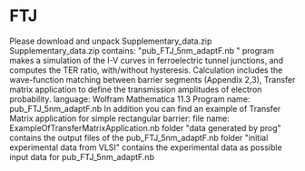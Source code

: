 # FTJ
Please download and unpack Supplementary_data.zip  Supplementary_data.zip contains: "pub_FTJ_5nm_adaptF.nb " program makes a simulation of the I-V curves in ferroelectric tunnel junctions, and computes the TER ratio, with/without hysteresis. Calculation includes the wave-function matching between barrier segments (Appendix 2,3), Transfer matrix application to define the transmission amplitudes of electron probability.  language: Wolfram Mathematica 11.3 Program name: pub_FTJ_5nm_adaptF.nb    In addition you can find an example of Transfer Matrix application for simple rectangular barrier: file name: ExampleOfTransferMatrixApplication.nb  folder "data generated by prog" contains the output files of the pub_FTJ_5nm_adaptF.nb folder "initial experimental data from VLSI" contains the experimental data as possible input data for pub_FTJ_5nm_adaptF.nb
